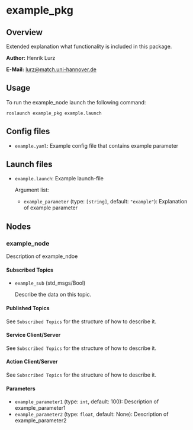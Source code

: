 # example_pkg
## Overview
Extended explanation what functionality is included in this package.

**Author:** Henrik Lurz

**E-Mail:** lurz@match.uni-hannover.de 

## Usage
To run the example_node launch the following command:

`roslaunch example_pkg example.launch`

## Config files
- `example.yaml`: Example config file that contains example parameter

## Launch files
- `example.launch`: Example launch-file

	Argument list:
	- `example_parameter` (type: `[string]`, default: `"example"`): Explanation of example parameter

## Nodes
### example_node
Description of example_ndoe

#### Subscribed Topics
- `example_sub` (std_msgs/Bool)

	Describe the data on this topic.

#### Published Topics
See `Subscribed Topics` for the structure of how to describe it.

#### Service Client/Server
See `Subscribed Topics` for the structure of how to describe it.

#### Action Client/Server
See `Subscribed Topics` for the structure of how to describe it.

#### Parameters

- `example_parameter1` (type: `int`, default: 100): Description of example_parameter1
- `example_parameter2` (type: `float`, default: None): Description of example_parameter2
